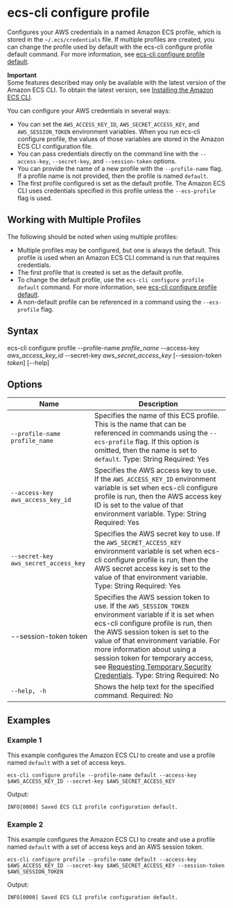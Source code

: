 # ecs\-cli configure profile<a name="cmd-ecs-cli-configure-profile"></a>

Configures your AWS credentials in a named Amazon ECS profile, which is stored in the `~/.ecs/credentials` file\. If multiple profiles are created, you can change the profile used by default with the ecs\-cli configure profile default command\. For more information, see [ecs\-cli configure profile default](cmd-ecs-cli-configure-profile-default.md)\.

**Important**  
Some features described may only be available with the latest version of the Amazon ECS CLI\. To obtain the latest version, see [Installing the Amazon ECS CLI](ECS_CLI_installation.md)\.

You can configure your AWS credentials in several ways:
+ You can set the `AWS_ACCESS_KEY_ID`, `AWS_SECRET_ACCESS_KEY`, and `AWS_SESSION_TOKEN` environment variables\. When you run ecs\-cli configure profile, the values of those variables are stored in the Amazon ECS CLI configuration file\.
+ You can pass credentials directly on the command line with the `--access-key`, `--secret-key`, and `--session-token` options\. 
+ You can provide the name of a new profile with the `--profile-name` flag\. If a profile name is not provided, then the profile is named `default`\.
+ The first profile configured is set as the default profile\. The Amazon ECS CLI uses credentials specified in this profile unless the `--ecs-profile` flag is used\.

## Working with Multiple Profiles<a name="ECS_CLI_multiple_profiles"></a>

The following should be noted when using multiple profiles:
+ Multiple profiles may be configured, but one is always the default\. This profile is used when an Amazon ECS CLI command is run that requires credentials\.
+ The first profile that is created is set as the default profile\.
+ To change the default profile, use the `ecs-cli configure profile default` command\. For more information, see [ecs\-cli configure profile default](cmd-ecs-cli-configure-profile-default.md)\.
+ A non\-default profile can be referenced in a command using the `--ecs-profile` flag\.

## Syntax<a name="cmd-ecs-cli-configure-profile-syntax"></a>

ecs\-cli configure profile \-\-profile\-name *profile\_name* \-\-access\-key *aws\_access\_key\_id* \-\-secret\-key *aws\_secret\_access\_key* \[\-\-session\-token *token*\] \[\-\-help\] 

## Options<a name="cmd-ecs-cli-configure-profile-options"></a>


| Name | Description | 
| --- | --- | 
|  `--profile-name profile_name`  |  Specifies the name of this ECS profile\. This is the name that can be referenced in commands using the `--ecs-profile` flag\. If this option is omitted, then the name is set to `default`\. Type: String Required: Yes  | 
|  `--access-key aws_access_key_id`  |  Specifies the AWS access key to use\. If the `AWS_ACCESS_KEY_ID` environment variable is set when ecs\-cli configure profile is run, then the AWS access key ID is set to the value of that environment variable\. Type: String Required: Yes  | 
|  `--secret-key aws_secret_access_key`  |  Specifies the AWS secret key to use\. If the `AWS_SECRET_ACCESS_KEY` environment variable is set when ecs\-cli configure profile is run, then the AWS secret access key is set to the value of that environment variable\. Type: String Required: Yes  | 
| \-\-session\-token token |  Specifies the AWS session token to use\. If the `AWS_SESSION_TOKEN` environment variable if it is set when ecs\-cli configure profile is run, then the AWS session token is set to the value of that environment variable\. For more information about using a session token for temporary access, see [Requesting Temporary Security Credentials](https://docs.aws.amazon.com/IAM/latest/UserGuide/id_credentials_temp_request.html)\. Type: String Required: No  | 
|  `--help, -h`  |  Shows the help text for the specified command\. Required: No  | 

## Examples<a name="cmd-ecs-cli-configure-profile-examples"></a>

### Example 1<a name="cmd-ecs-cli-configure-profile-example-1"></a>

This example configures the Amazon ECS CLI to create and use a profile named `default` with a set of access keys\.

```
ecs-cli configure profile --profile-name default --access-key $AWS_ACCESS_KEY_ID --secret-key $AWS_SECRET_ACCESS_KEY
```

Output:

```
INFO[0000] Saved ECS CLI profile configuration default.
```

### Example 2<a name="cmd-ecs-cli-configure-profile-example-2"></a>

This example configures the Amazon ECS CLI to create and use a profile named `default` with a set of access keys and an AWS session token\.

```
ecs-cli configure profile --profile-name default --access-key $AWS_ACCESS_KEY_ID --secret-key $AWS_SECRET_ACCESS_KEY --session-token $AWS_SESSION_TOKEN
```

Output:

```
INFO[0000] Saved ECS CLI profile configuration default.
```